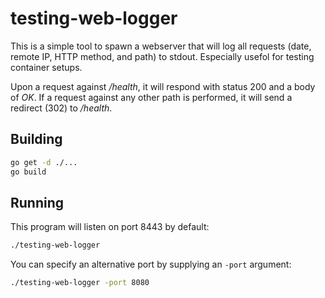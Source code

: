# testing-web-logger

This is a simple tool to spawn a webserver that will log all requests (date, remote IP, HTTP method, and path) to stdout. Especially usefol for testing container setups.

Upon a request against */health*, it will respond with status 200 and a body of *OK*.
If a request against any other path is performed, it will send a redirect (302) to */health*.

## Building

```bash
go get -d ./...
go build
```

## Running

This program will listen on port 8443 by default:

```bash
./testing-web-logger
```

You can specify an alternative port by supplying an `-port` argument:

```bash
./testing-web-logger -port 8080
```
